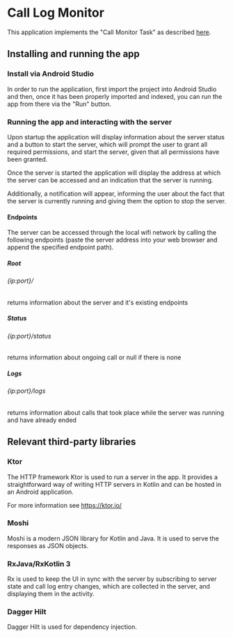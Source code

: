 # Call Log Monitor

This application implements the "Call Monitor Task" as described [here](files/technical-task-call-log.pdf).

## Installing and running the app

### Install via Android Studio
In order to run the application, first import the project into Android Studio and then, once it has been properly imported and indexed, you can run the app from there via the "Run" button.

### Running the app and interacting with the server
Upon startup the application will display information about the server status and a button to start the server, which will prompt the user to grant all required permissions, and start the server, given that all permissions have been granted.

Once the server is started the application will display the address at which the server can be accessed and an indication that the server is running.

Additionally, a notification will appear, informing the user about the fact that the server is currently running and giving them the option to stop the server.

#### Endpoints
The server can be accessed through the local wifi network by calling the following endpoints (paste the server address into your web browser and append the specified endpoint path).

##### Root
###### {ip:port}/

returns information about the server and it's existing endpoints

##### Status
###### {ip:port}/status

returns information about ongoing call or null if there is none

##### Logs
###### {ip:port}/logs

returns information about calls that took place while the server was running and have already ended

## Relevant third-party libraries

### Ktor
The HTTP framework Ktor is used to run a server in the app. It provides a straightforward way of writing HTTP servers in Kotlin and can be hosted in an Android application.

For more information see https://ktor.io/

### Moshi
Moshi is a modern JSON library for Kotlin and Java. It is used to serve the responses as JSON objects.

### RxJava/RxKotlin 3
Rx is used to keep the UI in sync with the server by subscribing to server state and call log entry changes, which are collected in the server, and displaying them in the activity.

### Dagger Hilt
Dagger Hilt is used for dependency injection.
